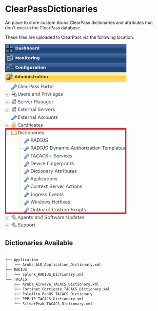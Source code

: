 # ClearPassDictionaries

An place to store custom Aruba ClearPass dictionaries and attributes that don't exist in the ClearPass database.

These files are uploaded to ClearPass via the following location.

![CPPM_Dictionary_Location](CPPMDictionaries.png)

## Dictionaries Available
```
.
├── Application
│   └── Aruba_ALE_Application_Dictionary.xml
├── RADIUS
│   └── Splunk_RADIUS_Dictionary.xml
└── TACACS
    ├── Aruba_Airwave_TACACS_Dictionary.xml
    ├── Fortinet_Fortigate_TACACS_Dictionary.xml
    ├── PaloAlto_PanOS_TACACS_Dictionary
    ├── PPP-IP_TACACS_Dictionary.xml
    └── SilverPeak_TACACS_Dictionary.xml
```
